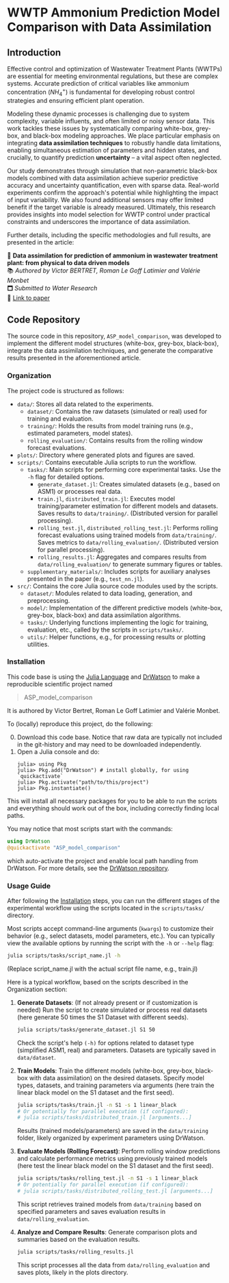 # WWTP Ammonium Prediction Model Comparison with Data Assimilation

## Introduction

Effective control and optimization of Wastewater Treatment Plants (WWTPs) are essential for meeting environmental regulations, but these are complex systems. Accurate prediction of critical variables like ammonium concentration $(NH_4^+)$ is fundamental for developing robust control strategies and ensuring efficient plant operation.

Modeling these dynamic processes is challenging due to system complexity, variable influents, and often limited or noisy sensor data. This work tackles these issues by systematically comparing white-box, grey-box, and black-box modeling approaches. We place particular emphasis on integrating **data assimilation techniques** to robustly handle data limitations, enabling simultaneous estimation of parameters and hidden states, and crucially, to quantify prediction **uncertainty** – a vital aspect often neglected.

Our study demonstrates through simulation that non-parametric black-box models combined with data assimilation achieve superior predictive accuracy and uncertainty quantification, even with sparse data. Real-world experiments confirm the approach's potential while highlighting the impact of input variability. We also found additional sensors may offer limited benefit if the target variable is already measured. Ultimately, this research provides insights into model selection for WWTP control under practical constraints and underscores the importance of data assimilation.

Further details, including the specific methodologies and full results, are presented in the article:

📝 **Data assimilation for prediction of ammonium in wastewater treatment plant: from
physical to data driven models**  
📚 *Authored by Victor BERTRET, Roman Le Goff Latimier and Valérie Monbet*  
🗖️ *Submitted to Water Research*  
🔗 [Link to paper](https://doi.org/10.1016/j.watres.2025.123673)

## Code Repository

The source code in this repository, `ASP_model_comparison`, was developed to implement the different model structures (white-box, grey-box, black-box), integrate the data assimilation techniques, and generate the comparative results presented in the aforementioned article.

### Organization

The project code is structured as follows:

* `data/`: Stores all data related to the experiments.
    * `dataset/`: Contains the raw datasets (simulated or real) used for training and evaluation.
    * `training/`: Holds the results from model training runs (e.g., estimated parameters, model states).
    * `rolling_evaluation/`: Contains results from the rolling window forecast evaluations.
* `plots/`: Directory where generated plots and figures are saved.
* `scripts/`: Contains executable Julia scripts to run the workflow.
    * `tasks/`: Main scripts for performing core experimental tasks. Use the `-h` flag for detailed options.
        * `generate_dataset.jl`: Creates simulated datasets (e.g., based on ASM1) or processes real data.
        * `train.jl`, `distributed_train.jl`: Executes model training/parameter estimation for different models and datasets. Saves results to `data/training/`. (Distributed version for parallel processing).
        * `rolling_test.jl`, `distributed_rolling_test.jl`: Performs rolling forecast evaluations using trained models from `data/training/`. Saves metrics to `data/rolling_evaluation/`. (Distributed version for parallel processing).
        * `rolling_results.jl`: Aggregates and compares results from `data/rolling_evaluation/` to generate summary figures or tables.
    * `supplementary_materials/`: Includes scripts for auxiliary analyses presented in the paper (e.g., `test_nn.jl`).
* `src/`: Contains the core Julia source code modules used by the scripts.
    * `dataset/`: Modules related to data loading, generation, and preprocessing.
    * `model/`: Implementation of the different predictive models (white-box, grey-box, black-box) and data assimilation algorithms.
    * `tasks/`: Underlying functions implementing the logic for training, evaluation, etc., called by the scripts in `scripts/tasks/`.
    * `utils/`: Helper functions, e.g., for processing results or plotting utilities.

### Installation

This code base is using the [Julia Language](https://julialang.org/) and
[DrWatson](https://juliadynamics.github.io/DrWatson.jl/stable/)
to make a reproducible scientific project named
> ASP_model_comparison

It is authored by Victor Bertret, Roman Le Goff Latimier and Valérie Monbet.

To (locally) reproduce this project, do the following:

0. Download this code base. Notice that raw data are typically not included in the
   git-history and may need to be downloaded independently.
1. Open a Julia console and do:
   ```
   julia> using Pkg
   julia> Pkg.add("DrWatson") # install globally, for using `quickactivate`
   julia> Pkg.activate("path/to/this/project")
   julia> Pkg.instantiate()
   ```

This will install all necessary packages for you to be able to run the scripts and
everything should work out of the box, including correctly finding local paths.

You may notice that most scripts start with the commands:
```julia
using DrWatson
@quickactivate "ASP_model_comparison"
```
which auto-activate the project and enable local path handling from DrWatson. For more details, see the [DrWatson repository](https://juliadynamics.github.io/DrWatson.jl/stable/).

### Usage Guide

After following the [Installation](#Installation) steps, you can run the different stages of the experimental workflow using the scripts located in the `scripts/tasks/` directory.

Most scripts accept command-line arguments (`kwargs`) to customize their behavior (e.g., select datasets, model parameters, etc.). You can typically view the available options by running the script with the `-h` or `--help` flag:

```bash
julia scripts/tasks/script_name.jl -h
```
(Replace script_name.jl with the actual script file name, e.g., train.jl)

Here is a typical workflow, based on the scripts described in the Organization section:

1. **Generate Datasets**: (If not already present or if customization is needed) Run the script to create simulated or process real datasets (here generate 50 times the S1 Dataset with different seeds).
   
    ```bash
    julia scripts/tasks/generate_dataset.jl S1 50
    ```
    Check the script's help `(-h)` for options related to dataset type (simplified ASM1, real) and parameters. Datasets are typically saved in `data/dataset`.

2. **Train Models**: Train the different models (white-box, grey-box, black-box with data assimilation) on the desired datasets. Specify model types, datasets, and training parameters via arguments (here train the linear black model on the S1 dataset and the first seed).

    ```bash
    julia scripts/tasks/train.jl -n S1 -s 1 linear_black
    # Or potentially for parallel execution (if configured):
    # julia scripts/tasks/distributed_train.jl [arguments...]
    ```
    Results (trained models/parameters) are saved in the `data/training` folder, likely organized by experiment parameters using DrWatson.

3. **Evaluate Models (Rolling Forecast)**: Perform rolling window predictions and calculate performance metrics using previously trained models (here test the linear black model on the S1 dataset and the first seed).

    ```bash
    julia scripts/tasks/rolling_test.jl -n S1 -s 1 linear_black
    # Or potentially for parallel execution (if configured):
    # julia scripts/tasks/distributed_rolling_test.jl [arguments...]
    ```

    This script retrieves trained models from `data/training` based on specified parameters and saves evaluation results in `data/rolling_evaluation`.

4. **Analyze and Compare Results**: Generate comparison plots and summaries based on the evaluation results. 

    ```bash
    julia scripts/tasks/rolling_results.jl
    ```

    This script processes all the data from `data/rolling_evaluation` and saves plots, likely in the plots directory.
